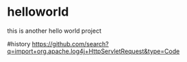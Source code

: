 # helloworld
this is another hello world project

#history
https://github.com/search?q=import+org.apache.log4j+HttpServletRequest&type=Code
